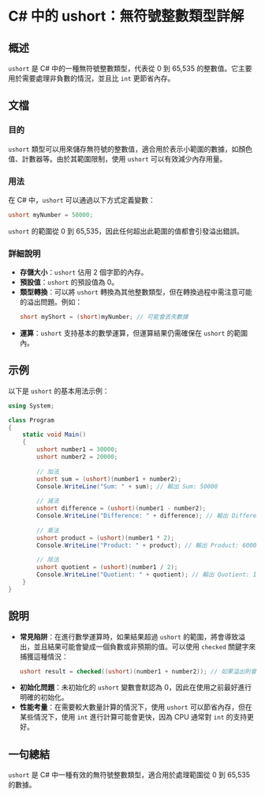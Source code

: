 <!--
Meta Description: # C# 中的 ushort：無符號整數類型詳解 ## 概述 `ushort` 是 C# 中的一種無符號整數類型，代表從 0 到 65,535 的整數值。它主要用於需要處理非負數的情況，並且比 `int` 更節省內存。 ## 文檔 ### 目的 `ushort` 類型可以用來儲存無符號的整數值，適合...
Meta Keywords: ushort, number1, csharp, number2, sum
-->

# C# 中的 ushort：無符號整數類型詳解

## 概述
`ushort` 是 C# 中的一種無符號整數類型，代表從 0 到 65,535 的整數值。它主要用於需要處理非負數的情況，並且比 `int` 更節省內存。

## 文檔
### 目的
`ushort` 類型可以用來儲存無符號的整數值，適合用於表示小範圍的數據，如顏色值、計數器等。由於其範圍限制，使用 `ushort` 可以有效減少內存用量。

### 用法
在 C# 中，`ushort` 可以通過以下方式定義變數：
```csharp
ushort myNumber = 50000;
```
`ushort` 的範圍從 0 到 65,535，因此任何超出此範圍的值都會引發溢出錯誤。

### 詳細說明
- **存儲大小**：`ushort` 佔用 2 個字節的內存。
- **預設值**：`ushort` 的預設值為 0。
- **類型轉換**：可以將 `ushort` 轉換為其他整數類型，但在轉換過程中需注意可能的溢出問題。例如：
  ```csharp
  short myShort = (short)myNumber; // 可能會丟失數據
  ```
- **運算**：`ushort` 支持基本的數學運算，但運算結果仍需確保在 `ushort` 的範圍內。

## 示例
以下是 `ushort` 的基本用法示例：
```csharp
using System;

class Program
{
    static void Main()
    {
        ushort number1 = 30000;
        ushort number2 = 20000;
        
        // 加法
        ushort sum = (ushort)(number1 + number2);
        Console.WriteLine("Sum: " + sum); // 輸出 Sum: 50000
        
        // 減法
        ushort difference = (ushort)(number1 - number2);
        Console.WriteLine("Difference: " + difference); // 輸出 Difference: 10000
        
        // 乘法
        ushort product = (ushort)(number1 * 2);
        Console.WriteLine("Product: " + product); // 輸出 Product: 60000
        
        // 除法
        ushort quotient = (ushort)(number1 / 2);
        Console.WriteLine("Quotient: " + quotient); // 輸出 Quotient: 15000
    }
}
```

## 說明
- **常見陷阱**：在進行數學運算時，如果結果超過 `ushort` 的範圍，將會導致溢出，並且結果可能會變成一個負數或非預期的值。可以使用 `checked` 關鍵字來捕獲這種情況：
  ```csharp
  ushort result = checked((ushort)(number1 + number2)); // 如果溢出則會引發例外
  ```
- **初始化問題**：未初始化的 `ushort` 變數會默認為 0，因此在使用之前最好進行明確的初始化。
- **性能考量**：在需要較大數量計算的情況下，使用 `ushort` 可以節省內存，但在某些情況下，使用 `int` 進行計算可能會更快，因為 CPU 通常對 `int` 的支持更好。

## 一句總結
`ushort` 是 C# 中一種有效的無符號整數類型，適合用於處理範圍從 0 到 65,535 的數據。